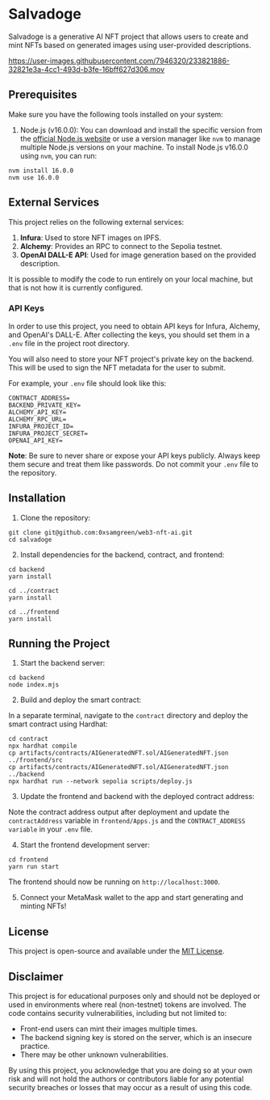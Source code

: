 # Salvadoge

Salvadoge is a generative AI NFT project that allows users to create and mint NFTs based on generated images using user-provided descriptions.

https://user-images.githubusercontent.com/7946320/233821886-32821e3a-4cc1-493d-b3fe-16bff627d306.mov

## Prerequisites

Make sure you have the following tools installed on your system:

1. Node.js (v16.0.0): You can download and install the specific version from the [official Node.js website](https://nodejs.org/en/download/releases/) or use a version manager like `nvm` to manage multiple Node.js versions on your machine. To install Node.js v16.0.0 using `nvm`, you can run:

```
nvm install 16.0.0
nvm use 16.0.0
```

## External Services

This project relies on the following external services:

1. **Infura**: Used to store NFT images on IPFS.
2. **Alchemy**: Provides an RPC to connect to the Sepolia testnet.
3. **OpenAI DALL-E API**: Used for image generation based on the provided description.

It is possible to modify the code to run entirely on your local machine, but that is not how it is currently configured.

### API Keys

In order to use this project, you need to obtain API keys for Infura, Alchemy, and OpenAI's DALL-E. After collecting the keys, you should set them in a `.env` file in the project root directory.

You will also need to store your NFT project's private key on the backend. This will be used to sign the NFT metadata for the user to submit.

For example, your `.env` file should look like this:

```
CONTRACT_ADDRESS=
BACKEND_PRIVATE_KEY=
ALCHEMY_API_KEY=
ALCHEMY_RPC_URL=
INFURA_PROJECT_ID=
INFURA_PROJECT_SECRET=
OPENAI_API_KEY=
```

**Note**: Be sure to never share or expose your API keys publicly. Always keep them secure and treat them like passwords. Do not commit your `.env` file to the repository.


## Installation

1. Clone the repository:

```
git clone git@github.com:0xsamgreen/web3-nft-ai.git
cd salvadoge
```

2. Install dependencies for the backend, contract, and frontend:

```
cd backend
yarn install

cd ../contract
yarn install

cd ../frontend
yarn install
```

## Running the Project

1. Start the backend server:

```
cd backend
node index.mjs
```

2. Build and deploy the smart contract:

In a separate terminal, navigate to the `contract` directory and deploy the smart contract using Hardhat:

```
cd contract
npx hardhat compile
cp artifacts/contracts/AIGeneratedNFT.sol/AIGeneratedNFT.json ../frontend/src
cp artifacts/contracts/AIGeneratedNFT.sol/AIGeneratedNFT.json ../backend
npx hardhat run --network sepolia scripts/deploy.js
```

3. Update the frontend and backend with the deployed contract address:

Note the contract address output after deployment and update the `contractAddress` variable in `frontend/Apps.js` and the `CONTRACT_ADDRESS variable` in your `.env` file.

4. Start the frontend development server:

```
cd frontend
yarn run start
```

The frontend should now be running on `http://localhost:3000`.

5. Connect your MetaMask wallet to the app and start generating and minting NFTs!


## License

This project is open-source and available under the [MIT License](LICENSE).

## Disclaimer

This project is for educational purposes only and should not be deployed or used in environments where real (non-testnet) tokens are involved. The code contains security vulnerabilities, including but not limited to:

- Front-end users can mint their images multiple times.
- The backend signing key is stored on the server, which is an insecure practice.
- There may be other unknown vulnerabilities.

By using this project, you acknowledge that you are doing so at your own risk and will not hold the authors or contributors liable for any potential security breaches or losses that may occur as a result of using this code.

